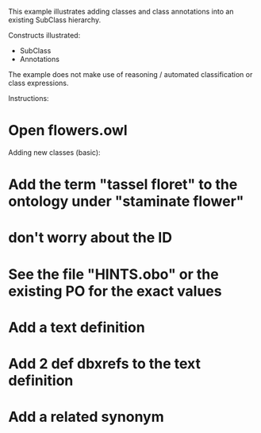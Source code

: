 This example illustrates adding classes and class annotations into an existing SubClass hierarchy.

Constructs illustrated:

 * SubClass
 * Annotations

The example does not make use of reasoning / automated classification or class expressions.

Instructions:

# Open flowers.owl

Adding new classes (basic):

# Add the term "tassel floret" to the ontology under "staminate flower"
 # don't worry about the ID
 # See the file "HINTS.obo" or the existing PO for the exact values
 # Add a text definition
  # Add 2 def dbxrefs to the text definition
 # Add a related synonym

